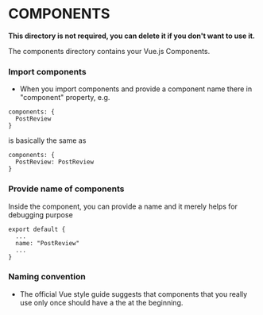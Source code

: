 # COMPONENTS

**This directory is not required, you can delete it if you don't want to use it.**

The components directory contains your Vue.js Components.

### Import components

- When you import components and provide a component name there in "component" property, e.g.

```
components: {
  PostReview
}
```

is basically the same as

```
components: {
  PostReview: PostReview
}
```

### Provide name of components

Inside the component, you can provide a name and it merely helps for debugging purpose

```
export default {
  ...
  name: "PostReview"
  ...
}
```

### Naming convention

- The official Vue style guide suggests that components that you really use only once should have a the at the beginning.
